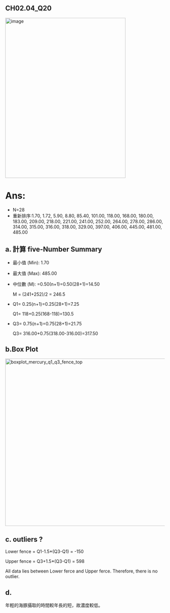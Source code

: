 ## CH02.04_Q20
<img width="380" height="506" alt="image" src="https://github.com/user-attachments/assets/0d0cab24-3f45-45c1-9423-d605b5c27e70" />


# Ans:

- N=28
- 重新排序:1.70, 1.72, 5.90, 8.80, 85.40, 101.00, 118.00, 168.00, 180.00, 183.00, 209.00,
  218.00, 221.00, 241.00, 252.00, 264.00, 278.00, 286.00, 314.00, 315.00, 316.00, 318.00,
  329.00, 397.00, 406.00, 445.00, 481.00, 485.00

## a. 計算 five-Number Summary

- 最小值 (Min): 1.70

- 最大值 (Max): 485.00

- 中位數 (M): =0.50(n+1)=0.50(28+1)=14.50

    M = (241+252)/2 = 246.5  
  
- Q1= 0.25(n+1)=0.25(28+1)=7.25
 
    Q1= 118+0.25(168-118)=130.5 

- Q3= 0.75(n+1)=0.75(28+1)=21.75 

    Q3= 316.00+0.75(318.00-316.00)=317.50


## b.Box Plot

<img width="1771" height="529" alt="boxplot_mercury_q1_q3_fence_top" src="https://github.com/user-attachments/assets/4c46477c-cfe3-485c-a543-df4e4872b3e9" />


## c. outliers ?

Lower fence = Q1-1.5*(Q3-Q1) = -150

Upper fence = Q3+1.5*(Q3-Q1) = 598

All data lies between Lower ferce and Upper ferce. Therefore, there is no outlier.

## d.

年輕的海豚攝取的時間較年長的短，故濃度較低。
